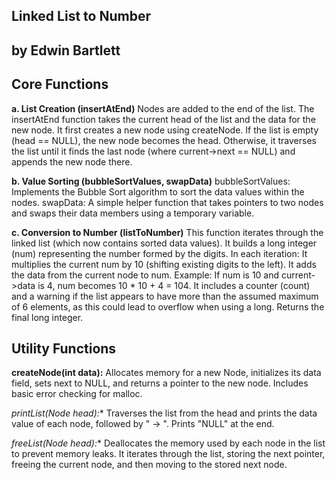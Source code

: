 ## Linked List to Number
## by Edwin Bartlett

## Core Functions

**a. List Creation (insertAtEnd)** 
Nodes are added to the end of the list.
The insertAtEnd function takes the current head of the list and the data for the new node.
It first creates a new node using createNode.
If the list is empty (head == NULL), the new node becomes the head.
Otherwise, it traverses the list until it finds the last node (where current->next == NULL) and appends the new node there.

**b. Value Sorting (bubbleSortValues, swapData)**
bubbleSortValues: Implements the Bubble Sort algorithm to sort the data values within the nodes.
swapData: A simple helper function that takes pointers to two nodes and swaps their data members using a temporary variable.

**c. Conversion to Number (listToNumber)**
This function iterates through the linked list (which now contains sorted data values).
It builds a long integer (num) representing the number formed by the digits.
In each iteration:
It multiplies the current num by 10 (shifting existing digits to the left).
It adds the data from the current node to num.
Example: If num is 10 and current->data is 4, num becomes 10 * 10 + 4 = 104.
It includes a counter (count) and a warning if the list appears to have more than the assumed maximum of 6 elements, as this could lead to overflow when using a long.
Returns the final long integer.

## Utility Functions

**createNode(int data):** Allocates memory for a new Node, initializes its data field, sets next to NULL, and returns a pointer to the new node. Includes basic error checking for malloc.

**printList(Node* head):** Traverses the list from the head and prints the data value of each node, followed by " -> ". Prints "NULL" at the end.

**freeList(Node* head):** Deallocates the memory used by each node in the list to prevent memory leaks. It iterates through the list, storing the next pointer, freeing the current node, and then moving to the stored next node.